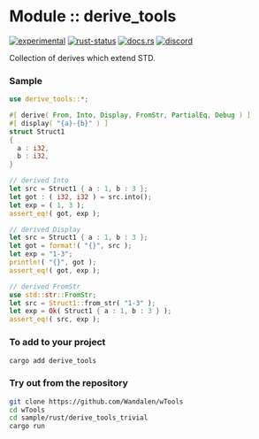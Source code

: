 # Module :: derive_tools
[![experimental](https://img.shields.io/badge/stability-experimental-orange.svg)](https://github.com/emersion/stability-badges#experimental) [![rust-status](https://github.com/Wandalen/wTools/actions/workflows/ModuleDeriveToolsPush.yml/badge.svg)](https://github.com/Wandalen/wTools/actions/workflows/ModuleDeriveToolsPush.yml) [![docs.rs](https://img.shields.io/docsrs/derive_tools?color=e3e8f0&logo=docs.rs)](https://docs.rs/derive_tools) [![discord](https://img.shields.io/discord/872391416519737405?color=e3e8f0&logo=discord&logoColor=e3e8f0)](https://discord.gg/JwTG6d2b)

Collection of derives which extend STD.

### Sample

```rust
use derive_tools::*;

#[ derive( From, Into, Display, FromStr, PartialEq, Debug ) ]
#[ display( "{a}-{b}" ) ]
struct Struct1
{
  a : i32,
  b : i32,
}

// derived Into
let src = Struct1 { a : 1, b : 3 };
let got : ( i32, i32 ) = src.into();
let exp = ( 1, 3 );
assert_eq!( got, exp );

// derived Display
let src = Struct1 { a : 1, b : 3 };
let got = format!( "{}", src );
let exp = "1-3";
println!( "{}", got );
assert_eq!( got, exp );

// derived FromStr
use std::str::FromStr;
let src = Struct1::from_str( "1-3" );
let exp = Ok( Struct1 { a : 1, b : 3 } );
assert_eq!( src, exp );

```

### To add to your project

```sh
cargo add derive_tools
```

### Try out from the repository

```sh
git clone https://github.com/Wandalen/wTools
cd wTools
cd sample/rust/derive_tools_trivial
cargo run
```

